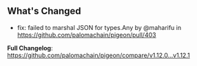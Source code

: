 ## What's Changed

* fix: failed to marshal JSON for types.Any by @maharifu in https://github.com/palomachain/pigeon/pull/403

**Full Changelog**: https://github.com/palomachain/pigeon/compare/v1.12.0...v1.12.1
